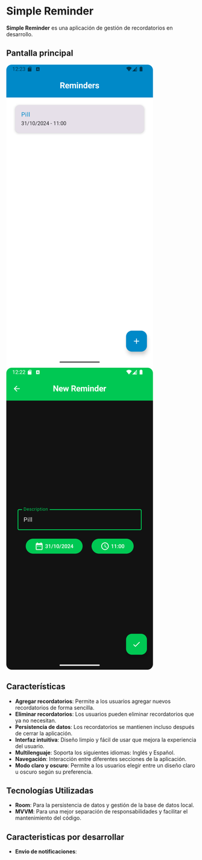 # Simple Reminder

**Simple Reminder** es una aplicación de gestión de recordatorios en desarrollo.

## Pantalla principal

![Pantalla principal de la aplicación modo claro](https://raw.githubusercontent.com/ErikMobileDev/Simple-Reminder-App/refs/heads/master/images/light_app.png) ![Pantalla principal de la aplicación modo oscuro](https://raw.githubusercontent.com/ErikMobileDev/Simple-Reminder-App/refs/heads/master/images/dark_app.png)

## Características

- **Agregar recordatorios**: Permite a los usuarios agregar nuevos recordatorios de forma sencilla.
- **Eliminar recordatorios**: Los usuarios pueden eliminar recordatorios que ya no necesitan.
- **Persistencia de datos**: Los recordatorios se mantienen incluso después de cerrar la aplicación.
- **Interfaz intuitiva**: Diseño limpio y fácil de usar que mejora la experiencia del usuario.
- **Multilenguaje**: Soporta los siguientes idiomas: Inglés y Español.
- **Navegación**: Interacción entre diferentes secciones de la aplicación.
- **Modo claro y oscuro**: Permite a los usuarios elegir entre un diseño claro u oscuro según su preferencia.

## Tecnologías Utilizadas

- **Room**: Para la persistencia de datos y gestión de la base de datos local.
- **MVVM**: Para una mejor separación de responsabilidades y facilitar el mantenimiento del código.

## Caracteristicas por desarrollar
- **Envio de notificaciones**:

